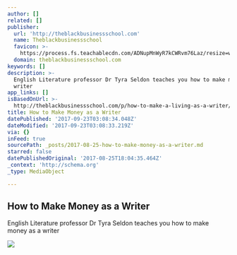 ```yaml
---
author: []
related: []
publisher:
  url: 'http://theblackbusinessschool.com'
  name: Theblackbusinessschool
  favicon: >-
    https://process.fs.teachablecdn.com/ADNupMnWyR7kCWRvm76Laz/resize=width:32,height:32/https://www.filepicker.io/api/file/p9oHDNaSVSI3FQR4umgf
  domain: theblackbusinessschool.com
keywords: []
description: >-
  English Literature professor Dr Tyra Seldon teaches you how to make money as a
  writer
app_links: []
isBasedOnUrl: >-
  http://theblackbusinessschool.com/p/how-to-make-a-living-as-a-writer/?product_id=286092&coupon_code=FIRSTMONTHFREE061017&a_aid=57465b6d9f52d&a_bid=5340dcb8
title: How to Make Money as a Writer
datePublished: '2017-09-23T03:08:34.048Z'
dateModified: '2017-09-23T03:08:33.219Z'
via: {}
inFeed: true
sourcePath: _posts/2017-08-25-how-to-make-money-as-a-writer.md
starred: false
datePublishedOriginal: '2017-08-25T18:04:35.464Z'
_context: 'http://schema.org'
_type: MediaObject

---
```

<article style=""><h1>How to Make Money as a Writer</h1><p>English Literature professor Dr Tyra Seldon teaches you how to make money as a writer</p><img src="https://www.filepicker.io/api/file/w8C0rat3RUeQ5Xet2Hta" /></article>